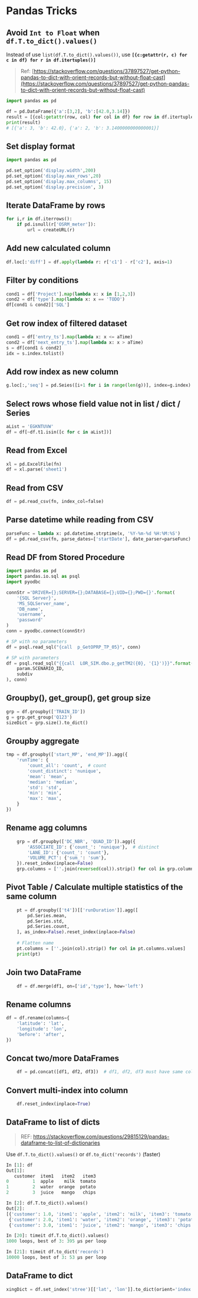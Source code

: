 # Pandas Tricks


## Avoid `Int to Float` when `df.T.to_dict().values()`

Instead of use `list(df.T.to_dict().values())`, use **`[{c:getattr(r, c) for c in df} for r in df.itertuples()]`**

> Ref: [https://stackoverflow.com/questions/37897527/get-python-pandas-to-dict-with-orient-records-but-without-float-cast](https://stackoverflow.com/questions/37897527/get-python-pandas-to-dict-with-orient-records-but-without-float-cast)
>
```python
import pandas as pd

df = pd.DataFrame({'a':[3,2], 'b':[42.0,3.14]})
result = [{col:getattr(row, col) for col in df} for row in df.itertuples()]
print(result)
# [{'a': 3, 'b': 42.0}, {'a': 2, 'b': 3.1400000000000001}]
```


## Set display format
```python
import pandas as pd

pd.set_option('display.width',200)
pd.set_option('display.max_rows',20)
pd.set_option('display.max_columns', 15)
pd.set_option('display.precision', 3)
```


## Iterate DataFrame by rows
```python
for i,r in df.iterrows():
    if pd.isnull(r['OSRM_meter']):
        url = createURL(r)
```


## Add new calculated column
```python
df.loc[:'diff'] = df.apply(lambda r: r['c1'] - r['c2'], axis=1)
```


## Filter by conditions
```python
cond1 = df['Project'].map(lambda x: x in [1,2,3])
cond2 = df['type'].map(lambda x: x == 'TODO')
df[cond1 & cond2]['SQL']
```

## Get row index of filtered dataset
```python
cond1 = df['entry_ts'].map(lambda x: x <= aTime)
cond2 = df['next_entry_ts'].map(lambda x: x > aTime)
s = df[cond1 & cond2]
idx = s.index.tolist()
```

## Add row index as new column
```python
g.loc[:,'seq'] = pd.Seies([i+1 for i in range(len(g))], index=g.index)
```


## Select rows whose field value not in list / dict / Series
```python
aList = 'EGKNTUVW'
df = df[~df.t1.isin([c for c in aList])]
```


## Read from Excel
```python
xl = pd.ExcelFile(fn)
df = xl.parse('sheet1')
```

## Read from CSV
```python
df = pd.read_csv(fn, index_col=false)
```


## Parse datetime while reading from CSV
```python
parseFunc = lambda x: pd.datetime.strptime(x, '%Y-%m-%d %H:%M:%S')
df = pd.read_csv(fn, parse_dates=['startDate'], date_parser=parseFunc)
```


## Read DF from Stored Procedure
```python
import pandas as pd
import pandas.io.sql as psql
import pyodbc

connStr ='DRIVER={};SERVER={};DATABASE={};UID={};PWD={}'.format(
    '{SQL Server}',
    'MS_SQLServer_name',
    'DB_name',
    'username',
    'password'
)
conn = pyodbc.connect(connStr)

# SP with no parameters
df = psql.read_sql("{call  p_GetOPRP_TP_05}", conn)

# SP with parameters
df = psql.read_sql("{{call  LOR_SIM.dbo.p_getTM2({0}, '{1}')}}".format(
    param.SCENARIO_ID, 
    subdiv
), conn)
```


## Groupby(), get_group(), get group size
```python
grp = df.groupby(['TRAIN_ID'])
g = grp.get_group('Q123')
sizeDict = grp.size().to_dict()
```

## Groupby aggregate
```python
tmp = df.groupby(['start_MP', 'end_MP']).agg({
    'runTime': {
        'count_all': 'count',  # count
        'count_distinct': 'nunique',  
        'mean': 'mean',
        'median': 'median',
        'std': 'std',
        'min': 'min',
        'max': 'max',
    }
})
```


## Rename agg columns
```python
    grp = df.groupby(['DC_NBR', 'QUAD_ID']).agg({
        'ASSOCIATE_ID': {'count_': 'nunique'},  # distinct
        'LANE_ID': {'count_': 'count'},
        'VOLUME_PCT': {'sum_': 'sum'},
    }).reset_index(inplace=False)
    grp.columns = [''.join(reversed(col)).strip() for col in grp.columns.values]
```


## Pivot Table / Calculate multiple statistics of the same column
```python
    pt = df.groupby(['t4'])[['runDuration']].agg([
        pd.Series.mean,
        pd.Series.std,
        pd.Series.count,
    ], as_index=False).reset_index(inplace=False)
    
    # Flatten name
    pt.columns = [''.join(col).strip() for col in pt.columns.values]
    print(pt)
```


## Join two DataFrame
```python
    df = df.merge(df1, on=['id','type'], how='left')
```


## Rename columns
```python
df = df.rename(columns={
    'latitude': 'lat',
    'longitude': 'lon',
    'before': 'after',
})
```

## Concat two/more DataFrames
```python
    df = pd.concat([df1, df2, df3])  # df1, df2, df3 must have same columns
```


## Convert multi-index into column
```python
    df.reset_index(inplace=True)
```


## DataFrame to list of dicts
> REF: <https://stackoverflow.com/questions/29815129/pandas-dataframe-to-list-of-dictionaries>
> 
Use `df.T.to_dict().values()` or `df.to_dict('records')` (faster)
```python
In [1]: df
Out[1]:
   customer  item1   item2   item3
0         1  apple    milk  tomato
1         2  water  orange  potato
2         3  juice   mango   chips

In [2]: df.T.to_dict().values()
Out[2]:
[{'customer': 1.0, 'item1': 'apple', 'item2': 'milk', 'item3': 'tomato'},
 {'customer': 2.0, 'item1': 'water', 'item2': 'orange', 'item3': 'potato'},
 {'customer': 3.0, 'item1': 'juice', 'item2': 'mango', 'item3': 'chips'}]

In [20]: timeit df.T.to_dict().values()
1000 loops, best of 3: 395 µs per loop

In [21]: timeit df.to_dict('records')
10000 loops, best of 3: 53 µs per loop
```


## DataFrame to dict
```python
xingDict = df.set_index('stree')[['lat', 'lon']].to_dict(orient='index')
```